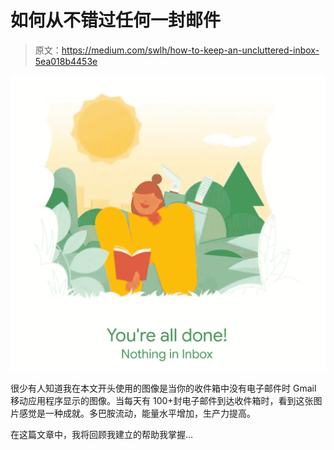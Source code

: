 # 如何从不错过任何一封邮件

> 原文：<https://medium.com/swlh/how-to-keep-an-uncluttered-inbox-5ea018b4453e>

![](img/a25ade20cb831ea26c9885306dd8501a.png)

很少有人知道我在本文开头使用的图像是当你的收件箱中没有电子邮件时 Gmail 移动应用程序显示的图像。当每天有 100+封电子邮件到达收件箱时，看到这张图片感觉是一种成就。多巴胺流动，能量水平增加，生产力提高。

在这篇文章中，我将回顾我建立的帮助我掌握…